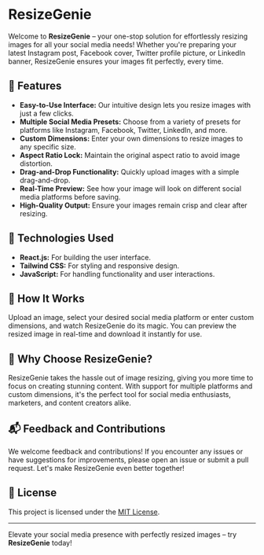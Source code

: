 # ResizeGenie

Welcome to **ResizeGenie** – your one-stop solution for effortlessly resizing images for all your social media needs! Whether you're preparing your latest Instagram post, Facebook cover, Twitter profile picture, or LinkedIn banner, ResizeGenie ensures your images fit perfectly, every time.

## 🌟 Features

- **Easy-to-Use Interface:** Our intuitive design lets you resize images with just a few clicks.
- **Multiple Social Media Presets:** Choose from a variety of presets for platforms like Instagram, Facebook, Twitter, LinkedIn, and more.
- **Custom Dimensions:** Enter your own dimensions to resize images to any specific size.
- **Aspect Ratio Lock:** Maintain the original aspect ratio to avoid image distortion.
- **Drag-and-Drop Functionality:** Quickly upload images with a simple drag-and-drop.
- **Real-Time Preview:** See how your image will look on different social media platforms before saving.
- **High-Quality Output:** Ensure your images remain crisp and clear after resizing.

## 🔧 Technologies Used

- **React.js:** For building the user interface.
- **Tailwind CSS:** For styling and responsive design.
- **JavaScript:** For handling functionality and user interactions.

## 📸 How It Works

Upload an image, select your desired social media platform or enter custom dimensions, and watch ResizeGenie do its magic. You can preview the resized image in real-time and download it instantly for use.

## 🎯 Why Choose ResizeGenie?

ResizeGenie takes the hassle out of image resizing, giving you more time to focus on creating stunning content. With support for multiple platforms and custom dimensions, it's the perfect tool for social media enthusiasts, marketers, and content creators alike.

## 📬 Feedback and Contributions

We welcome feedback and contributions! If you encounter any issues or have suggestions for improvements, please open an issue or submit a pull request. Let's make ResizeGenie even better together!

## 📄 License

This project is licensed under the [MIT License](LICENSE).

---

Elevate your social media presence with perfectly resized images – try **ResizeGenie** today!
